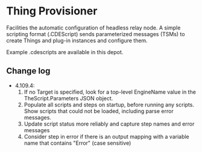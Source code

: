 <!--
SPDX-FileCopyrightText: 2013-2020 TRUMPF Laser GmbH, authors: C-Labs

SPDX-License-Identifier: MPL-2.0
-->

# Thing Provisioner

Facilities the automatic configuration of headless relay node. A simple scripting format (.CDEScript) sends parameterized messages (TSMs) to create Things and plug-in instances and  configure them.

Example .cdescripts are available in this depot.

## Change log

- 4.109.4:
  1. If no Target is specified, look for a top-level EngineName value in the TheScript.Parameters JSON object.
  2. Populate all scripts and steps on startup, before running any scripts. Show scripts that could not be loaded, including parse error messages.
  3. Update script status more reliably and capture step names and error messages
  4. Consider step in error if there is an output mapping with a variable name that contains "Error" (case sensitive)

